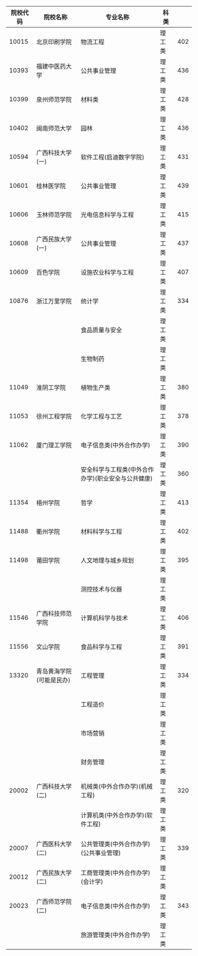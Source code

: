 
<table class="tableizer-table">
<thead><tr class="tableizer-firstrow"><th>院校代码</th><th>院校名称</th><th>专业名称</th><th>科类</th><th>&nbsp;</th></tr></thead><tbody>
 <tr><td>10015</td><td>北京印刷学院</td><td>物流工程</td><td>理工类</td><td>402</td></tr>
 <tr><td>10393</td><td>福建中医药大学</td><td>公共事业管理</td><td>理工类</td><td>436</td></tr>
 <tr><td>10399</td><td>泉州师范学院</td><td>材料类</td><td>理工类</td><td>428</td></tr>
 <tr><td>10402</td><td>闽南师范大学</td><td>园林</td><td>理工类</td><td>436</td></tr>
 <tr><td>10594</td><td>广西科技大学(一)</td><td>软件工程(启迪数字学院)</td><td>理工类</td><td>431</td></tr>
 <tr><td>10601</td><td>桂林医学院</td><td>公共事业管理</td><td>理工类</td><td>439</td></tr>
 <tr><td>10606</td><td>玉林师范学院</td><td>光电信息科学与工程</td><td>理工类</td><td>415</td></tr>
 <tr><td>10608</td><td>广西民族大学(一)</td><td>公共事业管理</td><td>理工类</td><td>437</td></tr>
 <tr><td>10609</td><td>百色学院</td><td>设施农业科学与工程</td><td>理工类</td><td>407</td></tr>
 <tr><td>10876</td><td>浙江万里学院</td><td>统计学</td><td>理工类</td><td>334</td></tr>
 <tr><td>&nbsp;</td><td>&nbsp;</td><td>食品质量与安全</td><td>理工类</td><td>&nbsp;</td></tr>
 <tr><td>&nbsp;</td><td>&nbsp;</td><td>生物制药</td><td>理工类</td><td>&nbsp;</td></tr>
 <tr><td>11049</td><td>淮阴工学院</td><td>植物生产类</td><td>理工类</td><td>380</td></tr>
 <tr><td>11053</td><td>徐州工程学院</td><td>化学工程与工艺</td><td>理工类</td><td>378</td></tr>
 <tr><td>11062</td><td>厦门理工学院</td><td>电子信息类(中外合作办学)</td><td>理工类</td><td>390</td></tr>
 <tr><td>&nbsp;</td><td>&nbsp;</td><td>安全科学与工程类(中外合作办学)(职业安全与公共健康)</td><td>理工类</td><td>360</td></tr>
 <tr><td>11354</td><td>梧州学院</td><td>哲学</td><td>理工类</td><td>413</td></tr>
 <tr><td>11488</td><td>衢州学院</td><td>材料科学与工程</td><td>理工类</td><td>402</td></tr>
 <tr><td>11498</td><td>莆田学院</td><td>人文地理与城乡规划</td><td>理工类</td><td>395</td></tr>
 <tr><td>&nbsp;</td><td>&nbsp;</td><td>测控技术与仪器</td><td>理工类</td><td>&nbsp;</td></tr>
 <tr><td>11546</td><td>广西科技师范学院</td><td>计算机科学与技术</td><td>理工类</td><td>406</td></tr>
 <tr><td>11556</td><td>文山学院</td><td>食品科学与工程</td><td>理工类</td><td>391</td></tr>
 <tr><td>13320</td><td>青岛黄海学院(可能是民办)</td><td>工程管理</td><td>理工类</td><td>334</td></tr>
 <tr><td>&nbsp;</td><td>&nbsp;</td><td>工程造价</td><td>理工类</td><td>&nbsp;</td></tr>
 <tr><td>&nbsp;</td><td>&nbsp;</td><td>市场营销</td><td>理工类</td><td>&nbsp;</td></tr>
 <tr><td>&nbsp;</td><td>&nbsp;</td><td>财务管理</td><td>理工类</td><td>&nbsp;</td></tr>
 <tr><td>20002</td><td>广西科技大学(二)</td><td>机械类(中外合作办学)(机械工程)</td><td>理工类</td><td>320</td></tr>
 <tr><td>&nbsp;</td><td>&nbsp;</td><td>计算机类(中外合作办学)(软件工程)</td><td>理工类</td><td>&nbsp;</td></tr>
 <tr><td>20007</td><td>广西医科大学(二)</td><td>公共管理类(中外合作办学)(公共事业管理)</td><td>理工类</td><td>339</td></tr>
 <tr><td>20012</td><td>广西民族大学(二)</td><td>工商管理类(中外合作办学)(会计学)</td><td>理工类</td><td>&nbsp;</td></tr>
 <tr><td>20023</td><td>广西师范学院(二)</td><td>电子信息类(中外合作办学)</td><td>理工类</td><td>343</td></tr>
 <tr><td>&nbsp;</td><td>&nbsp;</td><td>旅游管理类(中外合作办学)</td><td>理工类</td><td></td></tr>
</tbody></table>
